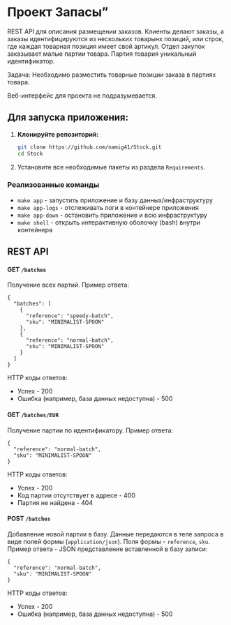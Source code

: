 # Проект Запасы”

REST API для описания размещении заказов. Клиенты делают заказы, а заказы идентифицируются из нескольких товарынх позиций, или строк, где каждая товарная позиция имеет свой артикул. Отдел закупок заказывает малые партии товара. Партия товария уникальный идентификатор.

Задача: Необходимо разместить товарные позиции заказа в партиях товара.

Веб-интерфейс для проекта не подразумевается.

## Для запуска приложения:

1. **Клонируйте репозиторий:**

   ```bash
   git clone https://github.com/namig41/Stock.git
   cd Stock
   ```

2. Установите все необходимые пакеты из раздела `Requirements`.

### Реализованные команды

* `make app` - запустить приложение и базу данных/инфраструктуру
* `make app-logs` - отслеживать логи в контейнере приложения
* `make app-down` - остановить приложение и всю инфраструктуру
* `make shell` - открыть интерактивную оболочку (bash) внутри контейнера

## REST API

#### GET `/batches`

Получение всех партий. Пример ответа:
```
{
  "batches": [
    {
      "reference": "speedy-batch",
      "sku": "MINIMALIST-SPOON"
    },
    {
      "reference": "normal-batch",
      "sku": "MINIMALIST-SPOON"
    }
  ]
}
```

HTTP коды ответов:
- Успех - 200
- Ошибка (например, база данных недоступна) - 500

#### GET `/batches/EUR`

Получение партии по идентификатору. Пример ответа:
```
{
  "reference": "normal-batch",
  "sku": "MINIMALIST-SPOON"
}
```

HTTP коды ответов:
- Успех - 200
- Код партии отсутствует в адресе - 400
- Партия не найдена - 404

#### POST `/batches`

Добавление новой партии в базу. Данные передаются в теле запроса в виде полей формы (`application/json`). Поля формы - `reference`, `sku`. Пример ответа - JSON представление вставленной в базу записи:
```
{
  "reference": "normal-batch",
  "sku": "MINIMALIST-SPOON"
}
```

HTTP коды ответов:
- Успех - 200
- Ошибка (например, база данных недоступна) - 500
